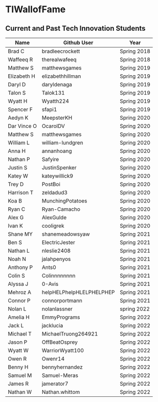 # TIWallofFame

## Current and Past Tech Innovation Students

Name | Github User | Year |
--- | --- | --- |
Brad C | bradleecrockett | Spring 2018
Waffeeq R | therealwafeeq | Spring 2018
Matthew S | matthewsgames | Spring 2019
Elizabeth H | elizabethhillman | Spring 2019
Daryl D | daryldenaga | Spring 2019
Talon S | Talok131 | Spring 2019
Wyatt H | Wyatth224 | Spring 2019
Spencer F | sfapi1 | Spring 2019
Aedyn K | MeepsterKH | Spring 2020
Dar Vince O | OcarolDV | Spring 2020
Matthew S | matthewsgames | Spring 2020
William L | william-lundgren | Spring 2020
Anna H | annanhoang | Spring 2020
Nathan P | Safyire | Spring 2020
Justin S | JustinSpenker | Spring 2020
Katey W | kateywillick9 | Spring 2020
Trey D | PostBoi | Spring 2020
Harrison T | zeldadud3 | Spring 2020
Koa B | MunchingPotatoes | Spring 2020
Ryan C | Ryan-Camacho | Spring 2020
Alex G | AlexGulde | Spring 2020
Ivan K | cooligrek | Spring 2020
Shane MY |shanemeadowsyaw | Spring 2021
Ben S | ElectricJester | Spring 2021
Nathan L | nleslie2408 | Spring 2021
Noah N | jalahpenyos | Spring 2021
Anthony P | Ants0 | Spring 2021
Colin S | Colinnnnnnnn | Spring 2021
Alyssa J | 0-Avis | Spring 2021
Mehroz A | helpHELPhelpHLELPHELPHEP | Spring 2021
Connor P | connorportmann | Spring 2021
Nolan L | nolanlassner | spring 2022
Amelia H | EmmyPrograms | Spring 2022
Jack L | jacklucia | Spring 2022
Michael T | MichaelTruong264921 | Spring 2022
Jason P | OffBeatOsprey | Spring 2022
Wyatt W | WarriorWyatt100 | Spring 2022
Owen R | Owenr14 | Spring 2022
Benny H | bennyhernandez | Spring 2022
Samuel M | Samuel-Meras | Spring 2022
James R | jamerator7 | Spring 2022
Nathan W | Nathan.whittom | Spring 2022
